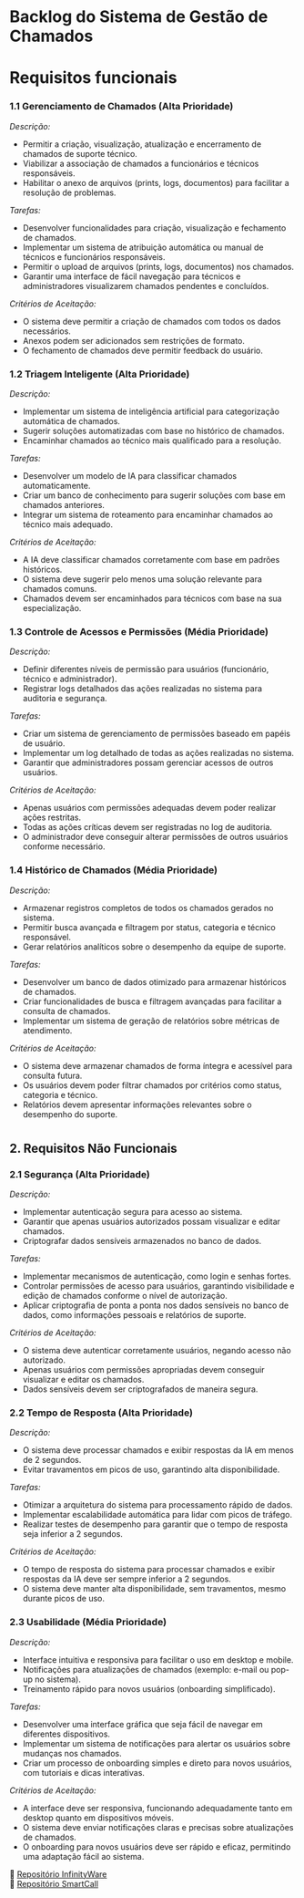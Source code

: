 # Backlog do Sistema de Gestão de Chamados

# Requisitos funcionais

### 1.1 Gerenciamento de Chamados (Alta Prioridade)
*Descrição:*
- Permitir a criação, visualização, atualização e encerramento de chamados de suporte técnico.
- Viabilizar a associação de chamados a funcionários e técnicos responsáveis.
- Habilitar o anexo de arquivos (prints, logs, documentos) para facilitar a resolução de problemas.

*Tarefas:*
- Desenvolver funcionalidades para criação, visualização e fechamento de chamados.
- Implementar um sistema de atribuição automática ou manual de técnicos e funcionários responsáveis.
- Permitir o upload de arquivos (prints, logs, documentos) nos chamados.
- Garantir uma interface de fácil navegação para técnicos e administradores visualizarem chamados pendentes e concluídos.

*Critérios de Aceitação:*
- O sistema deve permitir a criação de chamados com todos os dados necessários.
- Anexos podem ser adicionados sem restrições de formato.
- O fechamento de chamados deve permitir feedback do usuário.

### 1.2 Triagem Inteligente (Alta Prioridade)
*Descrição:*
- Implementar um sistema de inteligência artificial para categorização automática de chamados.
- Sugerir soluções automatizadas com base no histórico de chamados.
- Encaminhar chamados ao técnico mais qualificado para a resolução.

*Tarefas:*
- Desenvolver um modelo de IA para classificar chamados automaticamente.
- Criar um banco de conhecimento para sugerir soluções com base em chamados anteriores.
- Integrar um sistema de roteamento para encaminhar chamados ao técnico mais adequado.

*Critérios de Aceitação:*
- A IA deve classificar chamados corretamente com base em padrões históricos.
- O sistema deve sugerir pelo menos uma solução relevante para chamados comuns.
- Chamados devem ser encaminhados para técnicos com base na sua especialização.

### 1.3 Controle de Acessos e Permissões (Média Prioridade)
*Descrição:*
- Definir diferentes níveis de permissão para usuários (funcionário, técnico e administrador).
- Registrar logs detalhados das ações realizadas no sistema para auditoria e segurança.

*Tarefas:*
- Criar um sistema de gerenciamento de permissões baseado em papéis de usuário.
- Implementar um log detalhado de todas as ações realizadas no sistema.
- Garantir que administradores possam gerenciar acessos de outros usuários.

*Critérios de Aceitação:*
- Apenas usuários com permissões adequadas devem poder realizar ações restritas.
- Todas as ações críticas devem ser registradas no log de auditoria.
- O administrador deve conseguir alterar permissões de outros usuários conforme necessário.

### 1.4 Histórico de Chamados (Média Prioridade)
*Descrição:*
- Armazenar registros completos de todos os chamados gerados no sistema.
- Permitir busca avançada e filtragem por status, categoria e técnico responsável.
- Gerar relatórios analíticos sobre o desempenho da equipe de suporte.

*Tarefas:*
- Desenvolver um banco de dados otimizado para armazenar históricos de chamados.
- Criar funcionalidades de busca e filtragem avançadas para facilitar a consulta de chamados.
- Implementar um sistema de geração de relatórios sobre métricas de atendimento.

*Critérios de Aceitação:*
- O sistema deve armazenar chamados de forma íntegra e acessível para consulta futura.
- Os usuários devem poder filtrar chamados por critérios como status, categoria e técnico.
- Relatórios devem apresentar informações relevantes sobre o desempenho do suporte.
#
## 2. Requisitos Não Funcionais

### 2.1 Segurança (Alta Prioridade)
*Descrição:*
- Implementar autenticação segura para acesso ao sistema.
- Garantir que apenas usuários autorizados possam visualizar e editar chamados.
- Criptografar dados sensíveis armazenados no banco de dados.

*Tarefas:*
- Implementar mecanismos de autenticação, como login e senhas fortes.
- Controlar permissões de acesso para usuários, garantindo visibilidade e edição de chamados conforme o nível de autorização.
- Aplicar criptografia de ponta a ponta nos dados sensíveis no banco de dados, como informações pessoais e relatórios de suporte.

*Critérios de Aceitação:*
- O sistema deve autenticar corretamente usuários, negando acesso não autorizado.
- Apenas usuários com permissões apropriadas devem conseguir visualizar e editar os chamados.
- Dados sensíveis devem ser criptografados de maneira segura.

### 2.2 Tempo de Resposta (Alta Prioridade)
*Descrição:*
- O sistema deve processar chamados e exibir respostas da IA em menos de 2 segundos.
- Evitar travamentos em picos de uso, garantindo alta disponibilidade.

*Tarefas:*
- Otimizar a arquitetura do sistema para processamento rápido de dados.
- Implementar escalabilidade automática para lidar com picos de tráfego.
- Realizar testes de desempenho para garantir que o tempo de resposta seja inferior a 2 segundos.

*Critérios de Aceitação:*
- O tempo de resposta do sistema para processar chamados e exibir respostas da IA deve ser sempre inferior a 2 segundos.
- O sistema deve manter alta disponibilidade, sem travamentos, mesmo durante picos de uso.

### 2.3 Usabilidade (Média Prioridade)
*Descrição:*
- Interface intuitiva e responsiva para facilitar o uso em desktop e mobile.
- Notificações para atualizações de chamados (exemplo: e-mail ou pop-up no sistema).
- Treinamento rápido para novos usuários (onboarding simplificado).

*Tarefas:*
- Desenvolver uma interface gráfica que seja fácil de navegar em diferentes dispositivos.
- Implementar um sistema de notificações para alertar os usuários sobre mudanças nos chamados.
- Criar um processo de onboarding simples e direto para novos usuários, com tutoriais e dicas interativas.


*Critérios de Aceitação:*
- A interface deve ser responsiva, funcionando adequadamente tanto em desktop quanto em dispositivos móveis.
- O sistema deve enviar notificações claras e precisas sobre atualizações de chamados.
- O onboarding para novos usuários deve ser rápido e eficaz, permitindo uma adaptação fácil ao sistema.

🔗 [Repositório InfinityWare](https://github.com/4-SEMESTRE)  
🔗 [Repositório SmartCall](https://github.com/4-SEMESTRE/Smartcall)  
